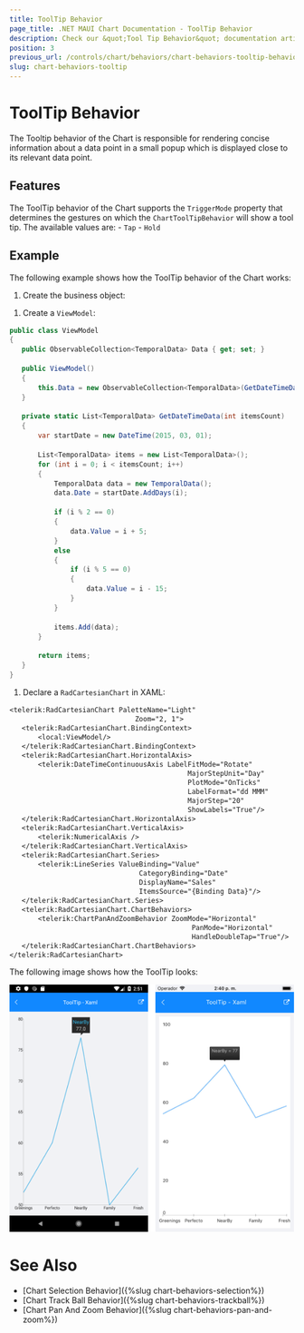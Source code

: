 ```yaml
---
title: ToolTip Behavior
page_title: .NET MAUI Chart Documentation - ToolTip Behavior
description: Check our &quot;Tool Tip Behavior&quot; documentation article for Telerik Chart for .NET MAUI
position: 3
previous_url: /controls/chart/behaviors/chart-behaviors-tooltip-behavior
slug: chart-behaviors-tooltip
---
```


# ToolTip Behavior

The Tooltip behavior of the Chart is responsible for rendering concise information about a data point in a small popup which is displayed close to its relevant data point.

## Features

The ToolTip behavior of the Chart supports the `TriggerMode` property that determines the gestures on which the `ChartToolTipBehavior` will show a tool tip. The available values are:
	- `Tap`
	- `Hold`

## Example

The following example shows how the ToolTip behavior of the Chart works:

1. Create the business object:

 <snippet id='temporal-data-model' />


1. Create a `ViewModel`:

 ```C#
public class ViewModel
{
    public ObservableCollection<TemporalData> Data { get; set; }

    public ViewModel()
    {
        this.Data = new ObservableCollection<TemporalData>(GetDateTimeData(200));
    }

    private static List<TemporalData> GetDateTimeData(int itemsCount)
    {
        var startDate = new DateTime(2015, 03, 01);

        List<TemporalData> items = new List<TemporalData>();
        for (int i = 0; i < itemsCount; i++)
        {
            TemporalData data = new TemporalData();
            data.Date = startDate.AddDays(i);

            if (i % 2 == 0)
            {
                data.Value = i + 5;
            }
            else
            {
                if (i % 5 == 0)
                {
                    data.Value = i - 15;
                }
            }

            items.Add(data);
        }

        return items;
    }
}
 ```

1. Declare a `RadCartesianChart` in XAML:

 ```XAML
<telerik:RadCartesianChart PaletteName="Light"
                                Zoom="2, 1">
    <telerik:RadCartesianChart.BindingContext>
        <local:ViewModel/>
    </telerik:RadCartesianChart.BindingContext>
    <telerik:RadCartesianChart.HorizontalAxis>
        <telerik:DateTimeContinuousAxis LabelFitMode="Rotate"
                                             MajorStepUnit="Day"
                                             PlotMode="OnTicks"
                                             LabelFormat="dd MMM"
                                             MajorStep="20"
                                             ShowLabels="True"/>
    </telerik:RadCartesianChart.HorizontalAxis>
    <telerik:RadCartesianChart.VerticalAxis>
        <telerik:NumericalAxis />
    </telerik:RadCartesianChart.VerticalAxis>
    <telerik:RadCartesianChart.Series>
        <telerik:LineSeries ValueBinding="Value"
                                 CategoryBinding="Date"
                                 DisplayName="Sales"
                                 ItemsSource="{Binding Data}"/>
    </telerik:RadCartesianChart.Series>
    <telerik:RadCartesianChart.ChartBehaviors>
        <telerik:ChartPanAndZoomBehavior ZoomMode="Horizontal"
                                              PanMode="Horizontal"
                                              HandleDoubleTap="True"/>
    </telerik:RadCartesianChart.ChartBehaviors>
</telerik:RadCartesianChart>
 ```

The following image shows how the ToolTip looks:

![Chart Tooltip Behavior](images/chart-behaviors-tooltip.png)

# See Also

- [Chart Selection Behavior]({%slug chart-behaviors-selection%})
- [Chart Track Ball Behavior]({%slug chart-behaviors-trackball%})
- [Chart Pan And Zoom Behavior]({%slug chart-behaviors-pan-and-zoom%})
